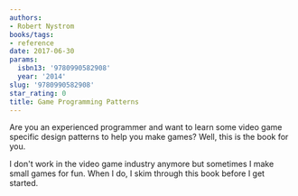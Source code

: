 ```yaml
---
authors:
- Robert Nystrom
books/tags:
- reference
date: 2017-06-30
params:
  isbn13: '9780990582908'
  year: '2014'
slug: '9780990582908'
star_rating: 0
title: Game Programming Patterns
---
```


Are you an experienced programmer and want to learn some video game specific design patterns to help you make games? Well, this is the book for you.

I don't work in the video game industry anymore but sometimes I make small games for fun. When I do, I skim through this book before I get started.

<!--more-->